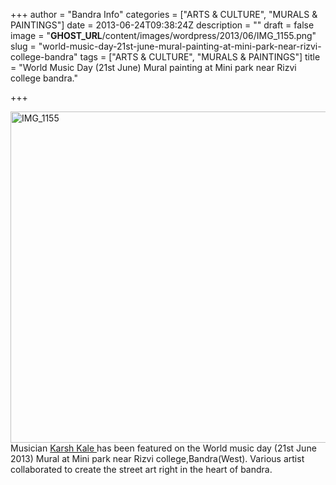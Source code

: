 +++
author = "Bandra Info"
categories = ["ARTS &amp; CULTURE", "MURALS &amp; PAINTINGS"]
date = 2013-06-24T09:38:24Z
description = ""
draft = false
image = "__GHOST_URL__/content/images/wordpress/2013/06/IMG_1155.png"
slug = "world-music-day-21st-june-mural-painting-at-mini-park-near-rizvi-college-bandra"
tags = ["ARTS &amp; CULTURE", "MURALS &amp; PAINTINGS"]
title = "World Music Day (21st June) Mural painting at Mini park near Rizvi college bandra."

+++


<div><a href="https://i0.wp.com/bandra.info/wp-content/uploads/2013/06/IMG_1155.png?ssl=1"><img loading="lazy" class="aligncenter size-full wp-image-3307" alt="IMG_1155" src="https://i0.wp.com/bandra.info/wp-content/uploads/2013/06/IMG_1155.png?resize=850%2C530&#038;ssl=1" width="850" height="530" srcset="https://i0.wp.com/bandra.info/wp-content/uploads/2013/06/IMG_1155.png?w=1024&amp;ssl=1 1024w, https://i0.wp.com/bandra.info/wp-content/uploads/2013/06/IMG_1155.png?resize=300%2C186&amp;ssl=1 300w" sizes="(max-width: 850px) 100vw, 850px" data-recalc-dims="1" /></a></div>
<div id="fbPhotoPageAuthorName">Musician <a href="httpss://www.facebook.com/karshkale" data-hovercard="/ajax/hovercard/user.php?id=722976435">Karsh Kale </a>has been featured on the World music day (21st June 2013) Mural at Mini park near Rizvi college,Bandra(West). Various artist collaborated to create the street art right in the heart of bandra.</div>




